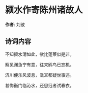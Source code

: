 # 颍水作寄陈州诸故人

**作者**: 刘攽

## 诗词内容

不知颍水清如此，欲比蓬莱似是非。

察见渊鱼宁有意，往来鸥鸟已忘机。

济川便乐风波息，洗耳都疑世事违。

甚悔衡门临沁水，还思冠者试春衣。

